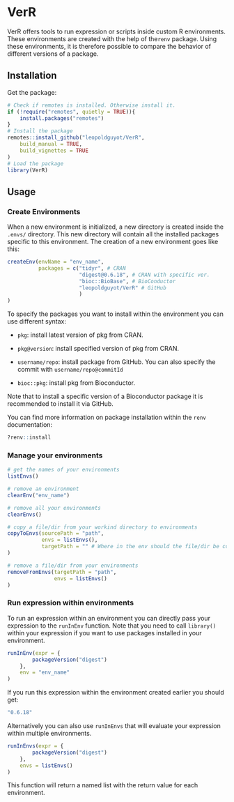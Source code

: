 # VerR

VerR offers tools to run expression or scripts inside custom R environments.
These environments are created with the help of the`renv` package.
Using these environments, it is therefore possible to compare the behavior
of different versions of a package.

## Installation

Get the package:

```r
# Check if remotes is installed. Otherwise install it.
if (!require("remotes", quietly = TRUE)){
    install.packages("remotes")
}
# Install the package
remotes::install_github("leopoldguyot/VerR",
    build_manual = TRUE,
    build_vignettes = TRUE
)
# Load the package
library(VerR)
```

## Usage

### Create Environments

When a new environment is initialized, a new directory is created inside the
`.envs/` directory. This new directory will contain all the installed packages 
specific to this environment. The creation of a new environment goes like this:

``` r
createEnv(envName = "env_name",
          packages = c("tidyr", # CRAN
                       "digest@0.6.18", # CRAN with specific ver.
                       "bioc::BioBase", # BioConductor
                       "leopoldguyot/VerR" # GitHub
                       )    
)
```

To specify the packages you want to install within the environment you can use
different syntax:

- `pkg`: install latest version of pkg from CRAN.

- `pkg@version`: install specified version of pkg from CRAN.

- `username/repo`: install package from GitHub. You can also specify the commit
 with `username/repo@commitId`

- `bioc::pkg`: install pkg from Bioconductor.

Note that to install a specific version of a Bioconductor package it is
recommended to install it via GitHub.

You can find more information on package installation within the `renv`
documentation:

``` r
?renv::install
```

### Manage your environments

``` r
# get the names of your environments
listEnvs()

# remove an environment
clearEnv("env_name")

# remove all your environments
clearEnvs()

# copy a file/dir from your workind directory to environments
copyToEnvs(sourcePath = "path",
           envs = listEnvs(),
           targetPath = "" # Where in the env should the file/dir be copied 
)

# remove a file/dir from your environments
removeFromEnvs(targetPath = "path",
               envs = listEnvs()
)
```
### Run expression within environments

To run an expression within an environment you can directly pass your 
expression to the `runInEnv` function. Note that you need to call `library()`
within your expression if you want to use packages installed in your 
environment.

``` r
runInEnv(expr = {
        packageVersion("digest")
    },
    env = "env_name"
)
```

If you run this expression within the environment created earlier 
you should get:

``` r
"0.6.18"
```

Alternatively you can also use `runInEnvs` that will evaluate your expression
within multiple environments.

``` r
runInEnvs(expr = {
        packageVersion("digest")
    },
    envs = listEnvs()
)
```

This function will return a named list with the return value for each 
environment.
